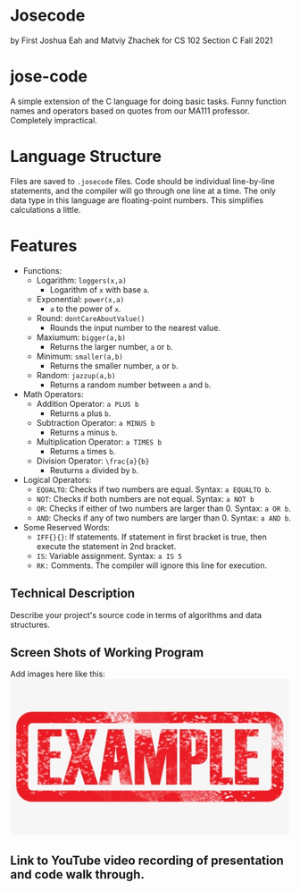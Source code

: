 # Josecode 
by First Joshua Eah and Matviy Zhachek 
for CS 102 Section C Fall 2021

# jose-code
A simple extension of the C language for doing basic tasks. Funny function names and operators based on quotes from our MA111 professor. Completely impractical.

# Language Structure
Files are saved to `.josecode` files. Code should be individual line-by-line statements, and the compiler will go through one line at a time.
The only data type in this language are floating-point numbers. This simplifies calculations a little.

# Features
* Functions:
  *  Logarithm: `loggers(x,a)`
     *  Logarithm of `x` with base `a`.
  *  Exponential: `power(x,a)`
     *  `a` to the power of `x`.
  *  Round: `dontCareAboutValue()`
     *  Rounds the input number to the nearest value.
  *  Maxiumum: `bigger(a,b)`
     *  Returns the larger number, `a` or `b`.
  *  Minimum: `smaller(a,b)`
     *  Returns the smaller number, `a` or `b`.
  *  Random: `jazzup(a,b)`
     *  Returns a random number between `a` and `b`.
* Math Operators:
  *  Addition Operator: `a PLUS b`
     *  Returns `a` plus `b`.
  *  Subtraction Operator: `a MINUS b`
     *  Returns `a` minus `b`.
  *  Multiplication Operator: `a TIMES b`
     *  Returns `a` times `b`.
  *  Division Operator: `\frac{a}{b}`
     *  Reuturns `a` divided by `b`.
* Logical Operators:
  * `EQUALTO`: Checks if two numbers are equal. Syntax: `a EQUALTO b`.
  * `NOT`: Checks if both numbers are not equal. Syntax: `a NOT b`
  * `OR`: Checks if either of two numbers are larger than 0. Syntax: `a OR b`.
  * `AND`: Checks if any of two numbers are larger than 0. Syntax: `a AND b`.
* Some Reserved Words:
  * `IFF{}{}`: If statements. If statement in first bracket is true, then execute the statement in 2nd bracket. 
  * `IS`: Variable assignment. Syntax: `a IS 5`
  * `RK:` Comments. The compiler will ignore this line for execution.

## Technical Description

Describe your project's source code in terms of algorithms and data structures.

## Screen Shots of Working Program

Add images here like this:
![Example image](./images/example.png)

## Link to YouTube video recording of presentation and code walk through.


